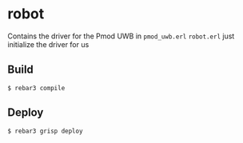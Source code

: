robot
=====

Contains the driver for the Pmod UWB in `pmod_uwb.erl`
`robot.erl` just initialize the driver for us

Build
-----

    $ rebar3 compile

Deploy
------

    $ rebar3 grisp deploy
